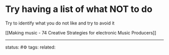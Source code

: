 # Try having a list of what NOT to do

Try to identify what you do not like and try to avoid it

[[Making music - 74 Creative Strategies for electronic Music Producers]]

---
status: #⚙️ 
tags: 
related: 
